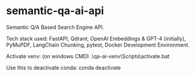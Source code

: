 # semantic-qa-ai-api
Semantic Q/A Based Search Engine API.

Tech stack used: FastAPI, Qdrant, OpenAI Embeddings & GPT-4 (initially), PyMuPDF, LangChain Chunking, pytest, Docker Development Environment.

Activate venv: (on windows CMD)
.\qa-ai-venv\Scripts\activate.bat

Use this to deactivate conda:
conda deactivate

